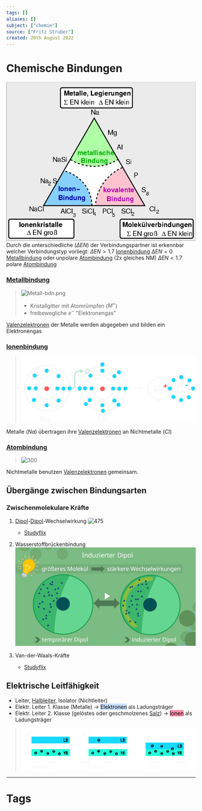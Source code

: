 ```yaml
---
tags: []
aliases: []
subject: ["chemie"]
source: ["Fritz Struber"]
created: 20th August 2022
---
```


# Chemische Bindungen
![350](assets/EN_in_bindungen.png)
Durch die unterschiedliche [](Periodensystem%20der%20Elemente.md#Elektronegativität%20EN|Elektronegativität) ($\Delta EN$) der Verbindungspartner ist erkennbar welcher Verbindungstyp vorliegt:
$\Delta EN > 1.7$ [Ionenbindung](Ionenbindung.md)
$\Delta EN=0$ [Metallbindung](Metallbindung.md) oder unpolare [Atombindung](Atombindung.md) (2x gleiches NM)
$\Delta EN < 1.7$ polare [Atombindung](Atombindung.md)

### [Metallbindung](Metallbindung.md)
>![Metall-bdn.png](Metall-bdn.png)
> - Kristallgitter mit Atomrümpfen ($M^{+}$)
> - freibewegliche $e^{-}$ "Elektronengas"

[Valenzelektronen](Valenzelektronen.md) der Metalle werden abgegeben und bilden ein Elektronengas

### [Ionenbindung](Ionenbindung.md)
> ![700](assets/Ionen-bdn.png)

Metalle ($Na$) übertragen ihre [Valenzelektronen](Valenzelektronen.md) an Nichtmetalle ($Cl$)

### [Atombindung](Atombindung.md)
>![300](Atom-bnd.png)

Nichtmetalle benutzen [Valenzelektronen](Valenzelektronen.md) gemeinsam.

## Übergänge zwischen Bindungsarten
### Zwischenmolekulare Kräfte
1. [Dipol](Atombindung.md)-[Dipol](Atombindung.md)-Wechselwirkung
	![475](Pasted%20image%2020220901195527.png)
	 - [Studyflix](https://studyflix.de/chemie/dipol-dipol-wechselwirkung-2391)

2. Wasserstoffbrückenbindung
	![575](assets/Pasted%20image%2020220901195604.png)

3. Van-der-Waals-Kräfte
	- [Studyflix](https://studyflix.de/chemie/van-der-waals-krafte-1561)
## Elektrische Leitfähigkeit
- Leiter, [Halbleiter](../hwe/Halbleiter.md), Isolator (Nichtleiter)
- Elektr. Leiter 1. Klasse (Metalle) $\rightarrow$ <mark style="background: #ADCCFFA6;">Elektronen</mark> als Ladungsträger
- Elektr. Leiter 2. Klasse (gelöstes oder geschmolzenes [Salz](Ionenbindung.md)) $\rightarrow$ <mark style="background: #FF5582A6;">Ionen</mark> als Ladungsträger

>![775](../hwe/assets/Baendermodell.png)
  
---
# Tags